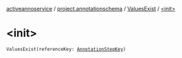 [activeannoservice](../../index.md) / [project.annotationschema](../index.md) / [ValuesExist](index.md) / [&lt;init&gt;](./-init-.md)

# &lt;init&gt;

`ValuesExist(referenceKey: `[`AnnotationStepKey`](../-annotation-step-key/index.md)`)`